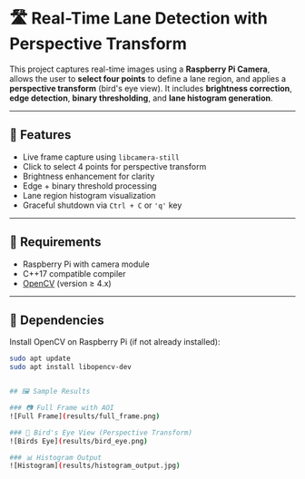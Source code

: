 # 🛣️ Real-Time Lane Detection with Perspective Transform

This project captures real-time images using a **Raspberry Pi Camera**, allows the user to **select four points** to define a lane region, and applies a **perspective transform** (bird's eye view). It includes **brightness correction**, **edge detection**, **binary thresholding**, and **lane histogram generation**.

---

## 📸 Features

- Live frame capture using `libcamera-still`
- Click to select 4 points for perspective transform
- Brightness enhancement for clarity
- Edge + binary threshold processing
- Lane region histogram visualization
- Graceful shutdown via `Ctrl + C` or `'q'` key

---

## 🧰 Requirements

- Raspberry Pi with camera module
- C++17 compatible compiler
- [OpenCV](https://opencv.org/) (version ≥ 4.x)

---

## 🧱 Dependencies

Install OpenCV on Raspberry Pi (if not already installed):

```bash
sudo apt update
sudo apt install libopencv-dev


## 🖼️ Sample Results

### 📷 Full Frame with AOI
![Full Frame](results/full_frame.png)

### 🔄 Bird's Eye View (Perspective Transform)
![Birds Eye](results/bird_eye.png)

### 📊 Histogram Output
![Histogram](results/histogram_output.jpg)
